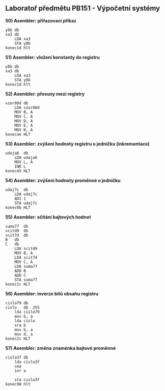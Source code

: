 ## Laboratoř předmětu PB151 - Výpočetní systémy

**50) Asembler: přiřazovací příkaz**
```assembly
y8b	db
xa3	db
	LDA xa3
	STA y8b
konec1d	hlt
```
**51) Asembler: vložení konstanty do registru**
```assembly
y8b	db
xa3	db
	LDA xa3
	STA y8b
konec1d	hlt
```

**52) Asembler: přesuny mezi registry**
```assembly
vzor80d	db
	LDA vzor80d
	MOV B, A
	MOV C, A
	MOV D, A
	MOV E, A
	MOV H, A
konecae	HLT
```

**53) Asembler: zvýšení hodnoty registru o jedničku (inkrementace)**
```assembly
udaja6	db
	LDA udaja6
	MOV L, A
	INR L
konec45	HLT
```

**54) Asembler: zvýšení hodnoty proměnné o jedničku**
```assembly
udaj7c	db
	LDA udaj7c
	ADI 1
	STA udaj7c
konec0b	HLT
```

**55) Asembler: sčítání bajtových hodnot**
```assembly
suma77	db
scitd9	db
scit7d	db
B	db
C	db
	LDA scitd9
	MOV B, A
	LDA scit7d
	MOV C, A
	LDA suma77
	ADD B
	ADD C
	STA suma77
konec1c	HLT
```

**56) Asembler: inverze bitů obsahu registru**
```assembly
cislo79	db
cislo	db	255
	lda	cislo79
	mov	b, a	
	lda	cislo	
	xra	b
	mov	b, a
	mov	d, a						
konec2c	HLT
```

**57) Asembler: změna znaménka bajtové proměnné**
```assembly
cislo3f	db	
	lda	cislo3f
	cma
	inr a
 
	sta cislo3f
konec98	hlt
```
